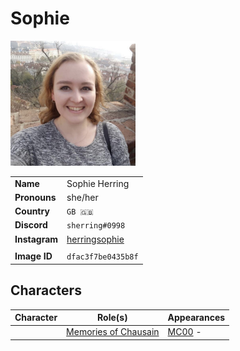 # Sophie

<img src="https://raw.githubusercontent.com/jesskelsall/astarus-images/main/players/dfac3f7be0435b8f.png" height="200" />

|||
| --- | --- |
| **Name** | Sophie Herring | player.3
| **Pronouns** | she/her |
| **Country** | `GB 🇬🇧` |
| **Discord** | `sherring#0998` |
| **Instagram** | [herringsophie](https://www.instagram.com/herringsophie/) |
||
| **Image ID** | `dfac3f7be0435b8f` |

## Characters

| Character | Role(s) | Appearances |
| --- | --- | --- |
| | [Memories of Chausain](../campaigns/C3-memories-of-chausain.md) | [MC00](../sessions/MC00.md) - |
